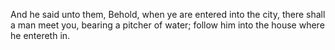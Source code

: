 And he said unto them, Behold, when ye are entered into the city, there shall a man meet you, bearing a pitcher of water; follow him into the house where he entereth in.
